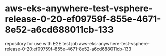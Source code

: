 # aws-eks-anywhere-test-vsphere-release-0-20-ef09759f-855e-4671-8e52-a6cd688011cb-133
repository for use with E2E test job aws-eks-anywhere-test-vsphere-release-0-20:ef09759f-855e-4671-8e52-a6cd688011cb-133

